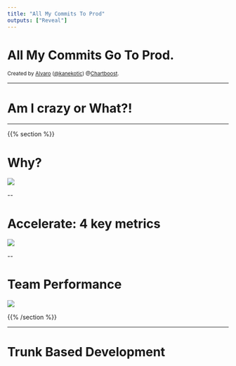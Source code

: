```yaml
---
title: "All My Commits To Prod"
outputs: ["Reveal"]
---
```


# All My Commits Go To Prod. 



<small>Created by [Alvaro](http://kanekotic.xom) ([@kanekotic](http://twitter.com/kanekotic)) @[Chartboost](chartboost.com).
</small>

---

# Am I crazy or What?!

---

{{% section %}}

# Why?

 ![](/images/why.jpg)  <!-- .element: class="plain" -->

--

# Accelerate: 4 key metrics

 ![](/images/accelerate.jpg)  <!-- .element: class="plain" -->

--

# Team Performance

 ![](/images/key_metrics.png)  <!-- .element: class="plain" -->

{{% /section %}}

---

# Trunk Based Development
